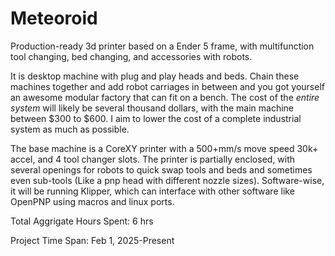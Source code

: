 # Meteoroid
Production-ready 3d printer based on a Ender 5 frame, with multifunction tool changing, bed changing, and accessories with robots.

It is desktop machine with plug and play heads and beds. Chain these machines together and add robot carriages in between and you got yourself an awesome modular factory that can fit on a bench. The cost of the _entire system_ will likely be several thousand dollars, with the main machine between $300 to $600. I aim to lower the cost of a complete industrial system as much as possible.

The base machine is a CoreXY printer with a 500+mm/s move speed 30k+ accel, and 4 tool changer slots. The printer is partially enclosed, with several openings for robots to quick swap tools and beds and sometimes even sub-tools (Like a pnp head with different nozzle sizes). Software-wise, it will be running Klipper, which can interface with other software like OpenPNP using macros and linux ports.

Total Aggrigate Hours Spent: 6 hrs

Project Time Span: Feb 1, 2025-Present
